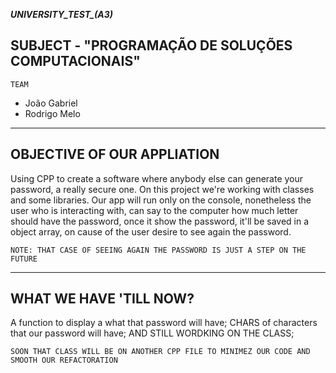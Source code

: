 *********UNIVERSITY_TEST_(A3)*********

## SUBJECT - "PROGRAMAÇÃO DE SOLUÇÕES COMPUTACIONAIS"

</hr>

````TEAM````
<ul>
<li>João Gabriel</li>
<li>Rodrigo Melo</li>
</ul>
<hr />


## OBJECTIVE OF OUR APPLIATION
<p>
Using CPP to create a software where anybody else can generate your password, a really secure one.
On this project we're working with classes and some libraries.
Our app will run only on the console, nonetheless the user who is interacting with, can say to the computer
how much letter should have the password, once it show the password, it'll be saved in a object array,
on cause of the user desire to see again the password. 

````NOTE: THAT CASE OF SEEING AGAIN THE PASSWORD IS JUST A STEP ON THE FUTURE````
</p>
<hr/>

## WHAT WE HAVE 'TILL NOW?

<p>
A function to display a what that password will have;
CHARS of characters that our password will have;
AND STILL WORDKING ON THE CLASS;

``SOON THAT CLASS WILL BE ON ANOTHER CPP FILE TO MINIMEZ OUR CODE AND SMOOTH OUR REFACTORATION``

</p>
